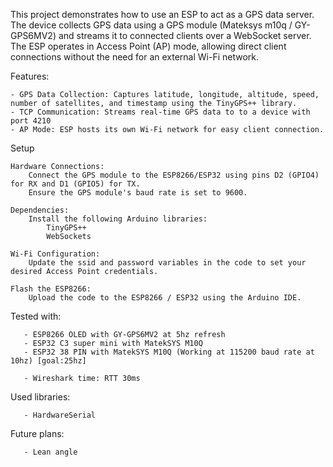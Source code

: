This project demonstrates how to use an ESP to act as a GPS data server. The device collects GPS data using a GPS module (Mateksys m10q / GY-GPS6MV2) and streams it to connected clients over a WebSocket server. The ESP operates in Access Point (AP) mode, allowing direct client connections without the need for an external Wi-Fi network.

Features:

    - GPS Data Collection: Captures latitude, longitude, altitude, speed, number of satellites, and timestamp using the TinyGPS++ library.
    - TCP Communication: Streams real-time GPS data to to a device with port 4210
    - AP Mode: ESP hosts its own Wi-Fi network for easy client connection.

Setup

    Hardware Connections:
        Connect the GPS module to the ESP8266/ESP32 using pins D2 (GPIO4) for RX and D1 (GPIO5) for TX.
        Ensure the GPS module's baud rate is set to 9600.

    Dependencies:
        Install the following Arduino libraries:
            TinyGPS++
            WebSockets

    Wi-Fi Configuration:
        Update the ssid and password variables in the code to set your desired Access Point credentials.

    Flash the ESP8266:
        Upload the code to the ESP8266 / ESP32 using the Arduino IDE.

Tested with:

       - ESP8266 OLED with GY-GPS6MV2 at 5hz refresh
       - ESP32 C3 super mini with MatekSYS M10Q 
       - ESP32 38 PIN with MatekSYS M10Q (Working at 115200 baud rate at 10hz) [goal:25hz]

       - Wireshark time: RTT 30ms  
Used libraries:

       - HardwareSerial

Future plans:

       - Lean angle 

